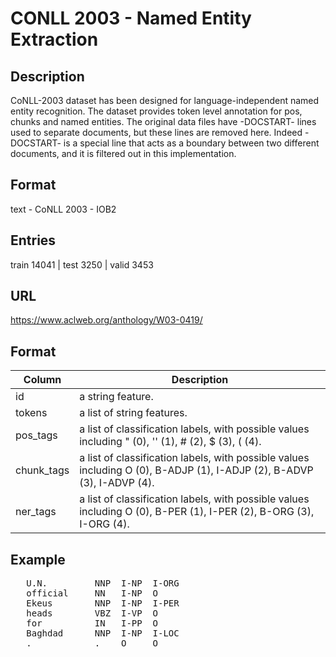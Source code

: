# CONLL 2003 - Named Entity Extraction
## Description

CoNLL-2003 dataset has been designed for language-independent named entity recognition. The dataset provides token level annotation for pos, chunks and named entities. The original data files have -DOCSTART- lines used to separate documents, but these lines are removed here. Indeed -DOCSTART- is a special line that acts as a boundary between two different documents, and it is filtered out in this implementation.  

## Format
text - CoNLL 2003 - IOB2  

## Entries
train 14041 |	test 3250 | valid 3453  

## URL
https://www.aclweb.org/anthology/W03-0419/

## Format
| Column | Description        |
| ----- | ------------------ |
|id | a string feature. |
|tokens | a list of string features. |
| pos_tags | a list of classification labels, with possible values including " (0), '' (1), # (2), $ (3), ( (4). |
| chunk_tags| a list of classification labels, with possible values including O (0), B-ADJP (1), I-ADJP (2), B-ADVP (3), I-ADVP (4). |
|ner_tags| a list of classification labels, with possible values including O (0), B-PER (1), I-PER (2), B-ORG (3), I-ORG (4). |

## Example 
<pre>
   U.N.         NNP  I-NP  I-ORG 
   official     NN   I-NP  O 
   Ekeus        NNP  I-NP  I-PER 
   heads        VBZ  I-VP  O 
   for          IN   I-PP  O 
   Baghdad      NNP  I-NP  I-LOC 
   .            .    O     O
</pre>
